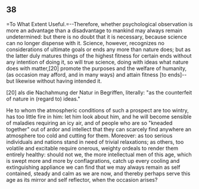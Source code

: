 ## 38

=To What Extent Useful.=--Therefore, whether psychological observation
is more an advantage than a disadvantage to mankind may always remain
undetermined: but there is no doubt that it is necessary, because
science can no longer dispense with it. Science, however, recognizes no
considerations of ultimate goals or ends any more than nature does; but
as the latter duly matures things of the highest fitness for certain
ends without any intention of doing it, so will true science, doing with
ideas what nature does with matter,[20] promote the purposes and the
welfare of humanity, (as occasion may afford, and in many ways) and
attain fitness [to ends]--but likewise without having intended it.

[20] als die Nachahmung der Natur in Begriffen, literally: "as the
counterfeit of nature in (regard to) ideas."

He to whom the atmospheric conditions of such a prospect are too wintry,
has too little fire in him: let him look about him, and he will become
sensible of maladies requiring an icy air, and of people who are so
"kneaded together" out of ardor and intellect that they can scarcely
find anywhere an atmosphere too cold and cutting for them. Moreover: as
too serious individuals and nations stand in need of trivial
relaxations; as others, too volatile and excitable require onerous,
weighty ordeals to render them entirely healthy: should not we, the more
intellectual men of this age, which is swept more and more by
conflagrations, catch up every cooling and extinguishing appliance we
can find that we may always remain as self contained, steady and calm as
we are now, and thereby perhaps serve this age as its mirror and self
reflector, when the occasion arises?


